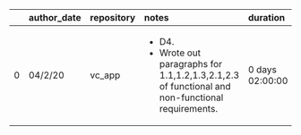 |    | author_date   | repository   | notes                                                                                                                                                                                                                                                  | duration        | stats                                                | work_items   |
|---:|:--------------|:-------------|:-------------------------------------------------------------------------------------------------------------------------------------------------------------------------------------------------------------------------------------------------------|:----------------|:-----------------------------------------------------|:-------------|
|  0 | 04/2/20      | vc_app       | <ul><li>D4.</li> <li>Wrote out paragraphs for 1.1,1.2,1.3,2.1,2.3 of functional and non-functional requirements.</li></ul> | 0 days 02:00:00 | 0 files changed, 0insertions(+), 0 deletions(-) |              |
